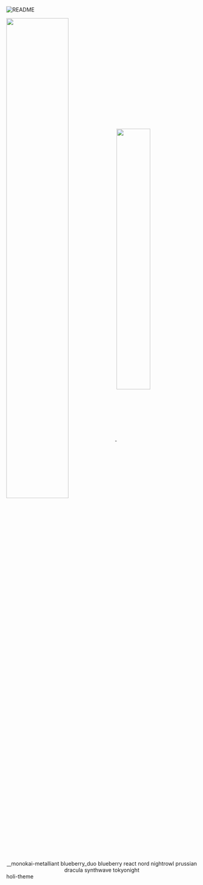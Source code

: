 <h1 align="center">
	<a href="https://git.io/typing-svg">
		<img src="https://readme-typing-svg.herokuapp.com/?lines=Heeey!+I'm+Carrichi.+👋;I'm+a+little+mexa.+🇲🇽&center=true&vCenter=true&size=40&duration=4300&font=Oleo+Script&color=C4DDFFFF" alt="">
	</a>
</h1>

![README](https://user-images.githubusercontent.com/54015671/128989231-1ee02c43-429e-4f23-abe3-0ddd741e34f9.png)

<a href="https://carrichi.com">
  <img width="57%" align="center" src="https://github-readme-stats.vercel.app/api?username=carrichi&show_icons=true&theme=material-palenight&border_color=a2cbf1&hide=issues&include_all_commits=true&hide_border=true" />
</a>
<a href="https://github.com/anuraghazra/github-readme-stats">
  <img width="42%" align="center" src="https://github-readme-stats.vercel.app/api/top-langs/?username=carrichi&layout=compact&theme=material-palenight&border_color=a2cbf1&hide_border=true" />
</a>
<div align="center">
		<a href="">
			<img src="https://github-readme-streak-stats.herokuapp.com/?user=carrichi&theme=material-palenight&border=61dafb&hide_border=true" alt="">
<img src="https://github-readme-streak-stats.herokuapp.com/?user=carrichi&theme=holi-theme&border=61dafb&hide_border=true" alt="">
<img src="https://github-readme-streak-stats.herokuapp.com/?user=carrichi&theme=monokei-metalliant&border=61dafb&hide_border=true" alt="">
		</a>
		monokai-metalliant 
		blueberry_duo
		blueberry	
		react
		nord
		nightrowl
		prussian
		dracula
		synthwave
		tokyonight
</div>
holi-theme
